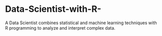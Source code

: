 # Data-Scientist-with-R-
A Data Scientist combines statistical and machine learning techniques with R programming to analyze and interpret complex data.
